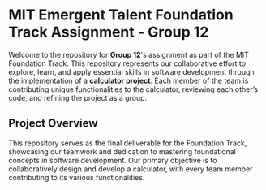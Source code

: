 # MIT Emergent Talent Foundation Track Assignment - Group 12

Welcome to the repository for **Group 12**'s assignment as part of the MIT Foundation
Track. This repository represents our collaborative effort to explore, learn, and
apply essential skills in software development through the implementation of a
**calculator project**. Each member of the team is contributing unique functionalities
to the calculator, reviewing each other’s code, and refining the project as a group.

## Project Overview

This repository serves as the final deliverable for the Foundation Track, showcasing
our teamwork and dedication to mastering foundational concepts in software development.
Our primary objective is to collaboratively design and develop a calculator, with
every team member contributing to its various functionalities.
